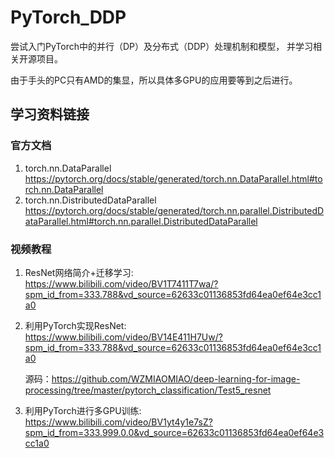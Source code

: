 # PyTorch_DDP
尝试入门PyTorch中的并行（DP）及分布式（DDP）处理机制和模型， 并学习相关开源项目。

由于手头的PC只有AMD的集显，所以具体多GPU的应用要等到之后进行。

## 学习资料链接
### 官方文档
1. torch.nn.DataParallel
https://pytorch.org/docs/stable/generated/torch.nn.DataParallel.html#torch.nn.DataParallel
2. torch.nn.DistributedDataParallel
https://pytorch.org/docs/stable/generated/torch.nn.parallel.DistributedDataParallel.html#torch.nn.parallel.DistributedDataParallel

### 视频教程
1. ResNet网络简介+迁移学习: https://www.bilibili.com/video/BV1T7411T7wa/?spm_id_from=333.788&vd_source=62633c01136853fd64ea0ef64e3cc1a0
2. 利用PyTorch实现ResNet: https://www.bilibili.com/video/BV14E411H7Uw/?spm_id_from=333.788&vd_source=62633c01136853fd64ea0ef64e3cc1a0 

    源码：https://github.com/WZMIAOMIAO/deep-learning-for-image-processing/tree/master/pytorch_classification/Test5_resnet
3. 利用PyTorch进行多GPU训练: https://www.bilibili.com/video/BV1yt4y1e7sZ?spm_id_from=333.999.0.0&vd_source=62633c01136853fd64ea0ef64e3cc1a0